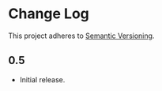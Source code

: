 # Change Log
This project adheres to [Semantic Versioning](http://semver.org/).

## 0.5
* Initial release.
